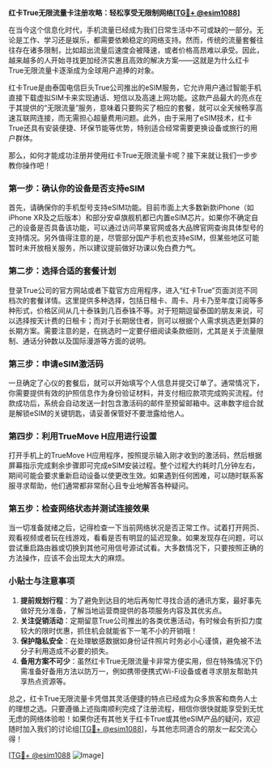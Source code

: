 **红卡True无限流量卡注册攻略：轻松享受无限制网络[[TG💪+ @esim1088](https://t.me/s/esim1088)]**

在当今这个信息化时代，手机流量已经成为我们日常生活中不可或缺的一部分。无论是工作、学习还是娱乐，都需要依赖稳定的网络支持。然而，传统的流量套餐往往存在诸多限制，比如超出流量后速度会被降速，或者价格高昂难以承受。因此，越来越多的人开始寻找更加经济实惠且高效的解决方案——这就是为什么红卡True无限流量卡逐渐成为全球用户追捧的对象。

红卡True是由泰国电信巨头True公司推出的eSIM服务，它允许用户通过智能手机直接下载虚拟SIM卡来实现通话、短信以及高速上网功能。这款产品最大的亮点在于其提供的“无限流量”服务，意味着只要购买了相应的套餐，就可以全天候畅享高速互联网连接，而无需担心超量费用问题。此外，由于采用了eSIM技术，红卡True还具有安装便捷、环保节能等优势，特别适合经常需要更换设备或旅行的用户群体。

那么，如何才能成功注册并使用红卡True无限流量卡呢？接下来就让我们一步步教你操作吧！

### 第一步：确认你的设备是否支持eSIM

首先，请确保你的手机型号支持eSIM功能。目前市面上大多数新款iPhone（如iPhone XR及之后版本）和部分安卓旗舰机都已内置eSIM芯片。如果你不确定自己的设备是否具备该功能，可以通过访问苹果官网或各大品牌官网查询具体型号的支持情况。另外值得注意的是，尽管部分国产手机也支持eSIM，但某些地区可能暂时未开放相关服务，所以建议提前做好功课以免白费力气。

### 第二步：选择合适的套餐计划

登录True公司的官方网站或者下载官方应用程序，进入“红卡True”页面浏览不同档次的套餐详情。这里提供多种选择，包括日租卡、周卡、月卡乃至年度订阅等多种形式，价格区间从几十泰铢到几百泰铢不等。对于短期逗留泰国的朋友来说，可以选择按天计费的日租卡；而对于长期居住者，则可以根据个人需求挑选更划算的长期方案。需要注意的是，在挑选时一定要仔细阅读条款细则，尤其是关于流量限制、通话分钟数以及国际漫游等方面的说明。

### 第三步：申请eSIM激活码

一旦确定了心仪的套餐后，就可以开始填写个人信息并提交订单了。通常情况下，你需要提供有效的护照信息作为身份验证材料，并支付相应款项完成购买流程。付款成功后，系统会自动发送一封包含激活码的邮件至预留邮箱中。这串数字组合就是解锁eSIM的关键钥匙，请妥善保管好不要泄露给他人。

### 第四步：利用TrueMove H应用进行设置

打开手机上的TrueMove H应用程序，按照提示输入刚才收到的激活码，然后根据屏幕指示完成剩余步骤即可完成eSIM安装过程。整个过程大约耗时几分钟左右，期间可能会要求重新启动设备以使更改生效。如果遇到任何困难，可以随时联系客服寻求帮助，他们通常都非常耐心且专业地解答各种疑问。

### 第五步：检查网络状态并测试连接效果

当一切准备就绪之后，记得检查一下当前网络状况是否正常工作。试着打开网页、观看视频或者玩在线游戏，看看是否有明显的延迟现象。如果发现存在问题，可以尝试重启路由器或切换到其他可用信号源试试看。大多数情况下，只要按照正确的方法操作，应该不会出现太大的麻烦。

### 小贴士与注意事项

1. **提前规划行程**：为了避免到达目的地后再匆忙寻找合适的通讯方案，最好事先做好充分准备，了解当地运营商提供的各项服务内容及其优劣点。
2. **关注促销活动**：定期留意True公司推出的各类优惠活动，有时候会有折扣力度较大的限时优惠，抓住机会就能省下一笔不小的开销哦！
3. **保护隐私安全**：在处理敏感数据如身份证件照片时务必小心谨慎，避免被不法分子利用造成不必要的损失。
4. **备用方案不可少**：虽然红卡True无限流量卡非常方便实用，但在特殊情况下仍需准备好备用方法以防万一，例如携带便携式Wi-Fi设备或者寻求朋友帮助共享热点资源等。

总之，红卡True无限流量卡凭借其灵活便捷的特点已经成为众多旅客和商务人士的理想之选。只要遵循上述指南顺利完成了注册流程，相信你很快就能享受到无忧无虑的网络体验啦！如果你还有其他关于红卡True或其他eSIM产品的疑问，欢迎随时加入我们的讨论组[[TG💪+ @esim1088](https://t.me/s/esim1088)]，与其他志同道合的朋友一起交流心得！

[[TG💪+ @esim1088](https://t.me/s/esim1088) ![Image](https://i.postimg.cc/4NQfJmqS/Snipaste-2025-05-13-00-14-12.png)]